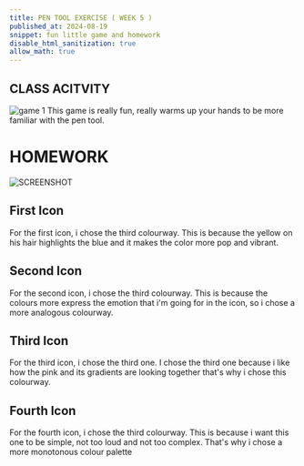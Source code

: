 ```yaml
---
title: PEN TOOL EXERCISE ( WEEK 5 )
published_at: 2024-08-19
snippet: fun little game and homework
disable_html_sanitization: true
allow_math: true
---
```


## CLASS ACITVITY

![game 1](SC2.png)
This game is really fun, really warms up your hands to be more familiar with the pen tool.

# HOMEWORK

![ SCREENSHOT ](SSC2.png)

## First Icon
For the first icon, i chose the third colourway. This is because the yellow on his hair highlights the blue and it makes the color more pop and vibrant.
## Second Icon
For the second icon, i chose the third colourway. This is because the colours more express the emotion that i'm going for in the icon, so i chose a more analogous colourway.
## Third Icon
For the third icon, i chose the third one. I chose the third one because i like how the pink and its gradients are looking together that's why i chose this colourway.
## Fourth Icon
For the fourth icon, i chose the third colourway. This is because i want this one to be simple, not too loud and not too complex. That's why i chose a more monotonous colour palette